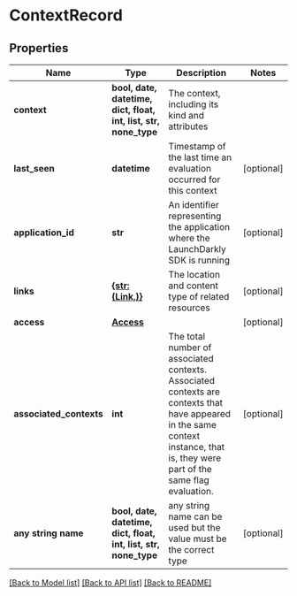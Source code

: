 # ContextRecord


## Properties
Name | Type | Description | Notes
------------ | ------------- | ------------- | -------------
**context** | **bool, date, datetime, dict, float, int, list, str, none_type** | The context, including its kind and attributes | 
**last_seen** | **datetime** | Timestamp of the last time an evaluation occurred for this context | [optional] 
**application_id** | **str** | An identifier representing the application where the LaunchDarkly SDK is running | [optional] 
**links** | [**{str: (Link,)}**](Link.md) | The location and content type of related resources | [optional] 
**access** | [**Access**](Access.md) |  | [optional] 
**associated_contexts** | **int** | The total number of associated contexts. Associated contexts are contexts that have appeared in the same context instance, that is, they were part of the same flag evaluation. | [optional] 
**any string name** | **bool, date, datetime, dict, float, int, list, str, none_type** | any string name can be used but the value must be the correct type | [optional]

[[Back to Model list]](../README.md#documentation-for-models) [[Back to API list]](../README.md#documentation-for-api-endpoints) [[Back to README]](../README.md)


